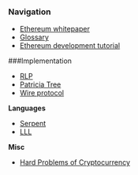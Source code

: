 ### Navigation
- [Ethereum whitepaper](https://github.com/ethereum/wiki/wiki/%5BEnglish%5D-White-Paper)
- [Glossary](https://github.com/ethereum/wiki/wiki/Glossary)
- [Ethereum development tutorial](https://github.com/ethereum/wiki/wiki/Ethereum-Development-Tutorial)

###Implementation
- [RLP](https://github.com/ethereum/wiki/wiki/%5BEnglish%5D-RLP)
- [Patricia Tree](https://github.com/ethereum/wiki/wiki/%5BEnglish%5D-Patricia-Tree)
- [Wire protocol](https://github.com/ethereum/wiki/wiki/%5BEnglish%5D-Wire-Protocol)

**Languages**
- [Serpent](https://github.com/ethereum/wiki/wiki/Serpent)
- [LLL](https://github.com/ethereum/cpp-ethereum/wiki/LLL)

**Misc**
- [Hard Problems of Cryptocurrency](https://github.com/ethereum/wiki/wiki/Problems)
